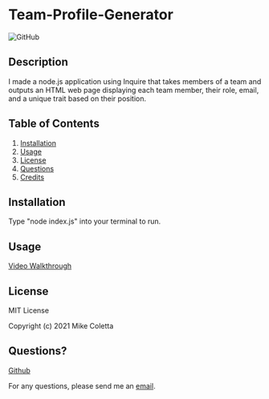 # Team-Profile-Generator

![GitHub](https://img.shields.io/github/license/MikeColetta/Team-Profile-Generator)

## Description
    
I made a node.js application using Inquire that takes members of a team and outputs an HTML web page displaying each team member, their role, email, and a unique trait based on their position.
    
## Table of Contents
1. [Installation](#installation)
2. [Usage](#usage)
3. [License](#license)
4. [Questions](#questions)
5. [Credits](#credits)
    
## Installation
    
Type "node index.js" into your terminal to run.
    
## Usage

[Video Walkthrough]()
    
## License
    
MIT License
    
Copyright (c) 2021 Mike Coletta
          
## Questions?
    
[Github](https://github.com/MikeColetta)
    
For any questions, please send me an [email](mailto:coletta.mike@gmail.com).